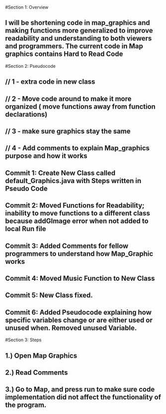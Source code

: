 #Section 1: Overview

## I will be shortening code in map_graphics and making functions more generalized to improve readability and understanding to both viewers and programmers. The current code in Map graphics contains Hard to Read Code

#Section 2: Pseudocode
## // 1 - extra code in new class
## // 2 - Move code around to make it more organized ( move functions away from function declarations)
## // 3 - make sure graphics stay the same
## // 4 - Add comments to explain Map_graphics purpose and how it works

## Commit 1: Create New Class called default_Graphics.java with Steps written in Pseudo Code
## Commit 2: Moved Functions for Readability; inability to move functions to a different class because addGImage error when not added to local Run file
## Commit 3: Added Comments for fellow programmers to understand how Map_Graphic works
## Commit 4: Moved Music Function to New Class
## Commit 5: New Class fixed.
## Commit 6: Added Pseudocode explaining how specific variables change or are either used or unused when. Removed unused Variable. 

#Section 3: Steps
## 1.) Open Map Graphics
## 2.) Read Comments
## 3.) Go to Map, and press run to make sure code implementation did not affect the functionality of the program.


